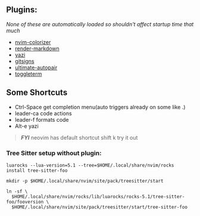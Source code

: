 ## Plugins:

_None of these are automatically loaded so shouldn't affect startup time that much_

- [nvim-colorizer](https://github.com/catgoose/nvim-colorizer.lua)
- [render-markdown](https://github.com/MeanderingProgrammer/render-markdown.nvim)
- [yazi](https://github.com/mikavilpas/yazi.nvim)
- [gitsigns](https://github.com/lewis6991/gitsigns.nvim)
- [ultimate-autopair](https://github.com/altermo/ultimate-autopair.nvim)
- [toggleterm](https://github.com/akinsho/toggleterm.nvim)

## Some Shortcuts
- Ctrl-Space get completion menu(auto triggers already on some like .)
- leader-ca  code actions
- leader-f formats code
- Alt-e yazi

> **_FYI_** neovim has default shortcut shift k try it out

### Tree Sitter setup without plugin:

```
luarocks --lua-version=5.1 --tree=$HOME/.local/share/nvim/rocks install tree-sitter-foo
```

```
mkdir -p $HOME/.local/share/nvim/site/pack/treesitter/start

ln -sf \
  $HOME/.local/share/nvim/rocks/lib/luarocks/rocks-5.1/tree-sitter-foo/fooversion \
  $HOME/.local/share/nvim/site/pack/treesitter/start/tree-sitter-foo
```
